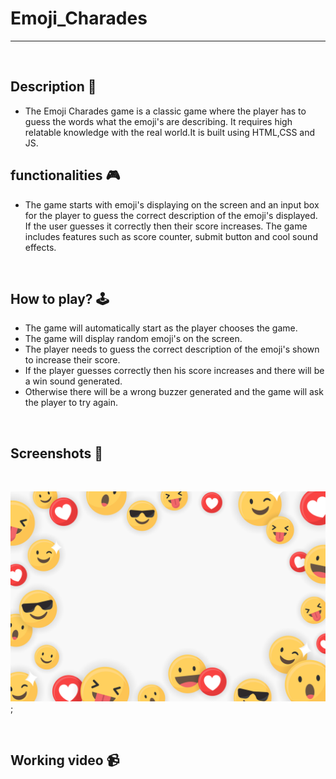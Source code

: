 # **Emoji_Charades** 

---

<br>

## **Description 📃**
- The Emoji Charades game is a classic game where the player has to guess the words what the emoji's are describing. It requires high relatable knowledge with the real world.It is built using HTML,CSS and JS. 

## **functionalities 🎮**
- The game starts with emoji's displaying on the screen and an input box for the player to guess the correct description of the emoji's displayed. If the user guesses it correctly then their score increases. The game includes features such as score counter, submit button and cool sound effects.
<br>

## **How to play? 🕹️**
- The game will automatically start as the player chooses the game.
- The game will display random emoji's on the screen. 
- The player needs to guess the correct description of the emoji's shown to increase their score.
- If the player guesses correctly then his score increases and there will be a win sound generated.
- Otherwise there will be a wrong buzzer generated and the game will ask the player to try again. 

<br>

## **Screenshots 📸**

<br>

![image](../../assets/images/Emoji_Charades.jpg);

<br>

## **Working video 📹**
<!-- add your working video over here -->
